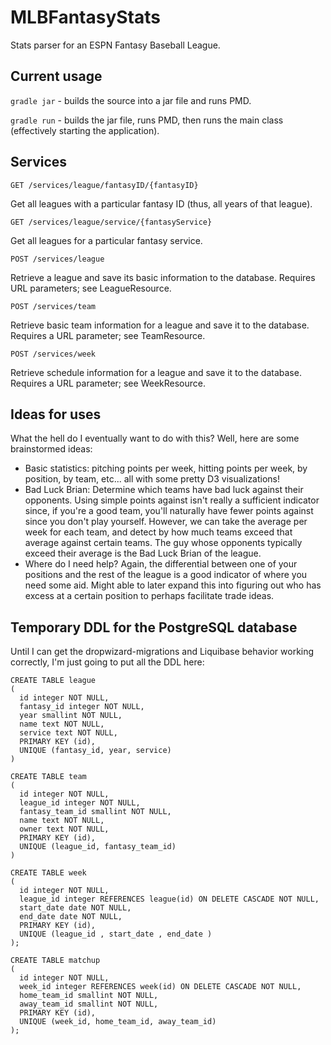 MLBFantasyStats
===============

Stats parser for an ESPN Fantasy Baseball League.

Current usage
-------------

`gradle jar` - builds the source into a jar file and runs PMD.

`gradle run` - builds the jar file, runs PMD, then runs the main class (effectively starting the application).

Services
--------

`GET /services/league/fantasyID/{fantasyID}`

Get all leagues with a particular fantasy ID (thus, all years of that league).

`GET /services/league/service/{fantasyService}`

Get all leagues for a particular fantasy service.

`POST /services/league`

Retrieve a league and save its basic information to the database. Requires URL parameters; see LeagueResource.

`POST /services/team`

Retrieve basic team information for a league and save it to the database. Requires a URL parameter; see TeamResource.

`POST /services/week`

Retrieve schedule information for a league and save it to the database. Requires a URL parameter; see WeekResource.

Ideas for uses
--------------

What the hell do I eventually want to do with this? Well, here are some brainstormed ideas:

* Basic statistics: pitching points per week, hitting points per week, by position, by team, etc... all with some pretty D3 visualizations!
* Bad Luck Brian: Determine which teams have bad luck against their opponents. Using simple points against isn't really a sufficient indicator since, if you're a good team, you'll naturally have fewer points against since you don't play yourself. However, we can take the average per week for each team, and detect by how much teams exceed that average against certain teams. The guy whose opponents typically exceed their average is the Bad Luck Brian of the league.
* Where do I need help? Again, the differential between one of your positions and the rest of the league is a good indicator of where you need some aid. Might able to later expand this into figuring out who has excess at a certain position to perhaps facilitate trade ideas.

Temporary DDL for the PostgreSQL database
-----------------------------------------

Until I can get the dropwizard-migrations and Liquibase behavior working correctly, I'm just going to put all the DDL here:

    CREATE TABLE league
    (
      id integer NOT NULL,
      fantasy_id integer NOT NULL,
      year smallint NOT NULL,
      name text NOT NULL,
      service text NOT NULL,
      PRIMARY KEY (id),
      UNIQUE (fantasy_id, year, service)
    )

    CREATE TABLE team
    (
      id integer NOT NULL,
      league_id integer NOT NULL,
      fantasy_team_id smallint NOT NULL,
      name text NOT NULL,
      owner text NOT NULL,
      PRIMARY KEY (id),
      UNIQUE (league_id, fantasy_team_id)
    )
    
    CREATE TABLE week
    (
      id integer NOT NULL,
      league_id integer REFERENCES league(id) ON DELETE CASCADE NOT NULL,
      start_date date NOT NULL,
      end_date date NOT NULL,
      PRIMARY KEY (id),
      UNIQUE (league_id , start_date , end_date )
    );
    
    CREATE TABLE matchup
    (
      id integer NOT NULL,
      week_id integer REFERENCES week(id) ON DELETE CASCADE NOT NULL,
      home_team_id smallint NOT NULL,
      away_team_id smallint NOT NULL,
      PRIMARY KEY (id),
      UNIQUE (week_id, home_team_id, away_team_id)
    );